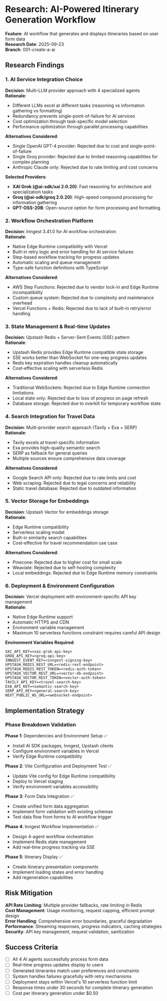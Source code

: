 # Research: AI-Powered Itinerary Generation Workflow

**Feature**: AI workflow that generates and displays itineraries based on user form data  
**Research Date**: 2025-09-23  
**Branch**: 001-create-a-ai

## Research Findings

### 1. AI Service Integration Choice

**Decision**: Multi-LLM provider approach with 4 specialized agents  
**Rationale**:

- Different LLMs excel at different tasks (reasoning vs information gathering vs formatting)
- Redundancy prevents single-point-of-failure for AI services
- Cost optimization through task-specific model selection
- Performance optimization through parallel processing capabilities

**Alternatives Considered**:

- Single OpenAI GPT-4 provider: Rejected due to cost and single-point-of-failure
- Single Groq provider: Rejected due to limited reasoning capabilities for complex planning
- Anthropic Claude only: Rejected due to rate limiting and cost concerns

**Selected Providers**:

- **XAI Grok (@ai-sdk/xai 2.0.20)**: Fast reasoning for architecture and specialization tasks
- **Groq (@ai-sdk/groq 2.0.20)**: High-speed compound processing for information gathering
- **GPT-OSS-20B**: Open-source option for form processing and formatting

### 2. Workflow Orchestration Platform

**Decision**: Inngest 3.41.0 for AI workflow orchestration  
**Rationale**:

- Native Edge Runtime compatibility with Vercel
- Built-in retry logic and error handling for AI service failures
- Step-based workflow tracking for progress updates
- Automatic scaling and queue management
- Type-safe function definitions with TypeScript

**Alternatives Considered**:

- AWS Step Functions: Rejected due to vendor lock-in and Edge Runtime incompatibility
- Custom queue system: Rejected due to complexity and maintenance overhead
- Vercel Functions + Redis: Rejected due to lack of built-in retry/error handling

### 3. State Management & Real-time Updates

**Decision**: Upstash Redis + Server-Sent Events (SSE) pattern  
**Rationale**:

- Upstash Redis provides Edge Runtime compatible state storage
- SSE works better than WebSocket for one-way progress updates
- Redis key expiration handles cleanup automatically
- Cost-effective scaling with serverless Redis

**Alternatives Considered**:

- Traditional WebSockets: Rejected due to Edge Runtime connection limitations
- Local state only: Rejected due to loss of progress on page refresh
- Database storage: Rejected due to overkill for temporary workflow state

### 4. Search Integration for Travel Data

**Decision**: Multi-provider search approach (Tavily + Exa + SERP)  
**Rationale**:

- Tavily excels at travel-specific information
- Exa provides high-quality semantic search
- SERP as fallback for general queries
- Multiple sources ensure comprehensive data coverage

**Alternatives Considered**:

- Google Search API only: Rejected due to rate limits and cost
- Web scraping: Rejected due to legal concerns and reliability
- Static travel database: Rejected due to outdated information

### 5. Vector Storage for Embeddings

**Decision**: Upstash Vector for embeddings storage  
**Rationale**:

- Edge Runtime compatibility
- Serverless scaling model
- Built-in similarity search capabilities
- Cost-effective for travel recommendation use case

**Alternatives Considered**:

- Pinecone: Rejected due to higher cost for small scale
- Weaviate: Rejected due to self-hosting complexity
- Local embeddings: Rejected due to Edge Runtime memory constraints

### 6. Deployment & Environment Configuration

**Decision**: Vercel deployment with environment-specific API key management  
**Rationale**:

- Native Edge Runtime support
- Automatic HTTPS and CDN
- Environment variable management
- Maximum 10 serverless functions constraint requires careful API design

**Environment Variables Required**:

```
XAI_API_KEY=<xai-grok-api-key>
GROQ_API_KEY=<groq-api-key>
INNGEST_EVENT_KEY=<inngest-signing-key>
UPSTASH_REDIS_REST_URL=<redis-rest-endpoint>
UPSTASH_REDIS_REST_TOKEN=<redis-auth-token>
UPSTASH_VECTOR_REST_URL=<vector-db-endpoint>
UPSTASH_VECTOR_REST_TOKEN=<vector-auth-token>
TAVILY_API_KEY=<travel-search-key>
EXA_API_KEY=<semantic-search-key>
SERP_API_KEY=<general-search-key>
NEXT_PUBLIC_WS_URL=<websocket-endpoint>
```

## Implementation Strategy

### Phase Breakdown Validation

**Phase 1**: Dependencies and Environment Setup ✅

- Install AI SDK packages, Inngest, Upstash clients
- Configure environment variables in Vercel
- Verify Edge Runtime compatibility

**Phase 2**: Vite Configuration and Deployment Test ✅

- Update Vite config for Edge Runtime compatibility
- Deploy to Vercel staging
- Verify environment variables accessibility

**Phase 3**: Form Data Integration ✅

- Create unified form data aggregation
- Implement form validation with existing schemas
- Test data flow from forms to AI workflow trigger

**Phase 4**: Inngest Workflow Implementation ✅

- Design 4-agent workflow orchestration
- Implement Redis state management
- Add real-time progress tracking via SSE

**Phase 5**: Itinerary Display ✅

- Create itinerary presentation components
- Implement loading states and error handling
- Add regeneration capabilities

## Risk Mitigation

**API Rate Limiting**: Multiple provider fallbacks, rate limiting in Redis  
**Cost Management**: Usage monitoring, request capping, efficient prompt design  
**Error Handling**: Comprehensive error boundaries, graceful degradation  
**Performance**: Streaming responses, progress indicators, caching strategies  
**Security**: API key management, request validation, sanitization

## Success Criteria

- [ ] All 4 AI agents successfully process form data
- [ ] Real-time progress updates display to users
- [ ] Generated itineraries match user preferences and constraints
- [ ] System handles failures gracefully with retry mechanisms
- [ ] Deployment stays within Vercel's 10 serverless function limit
- [ ] Response times under 30 seconds for complete itinerary generation
- [ ] Cost per itinerary generation under $0.50
